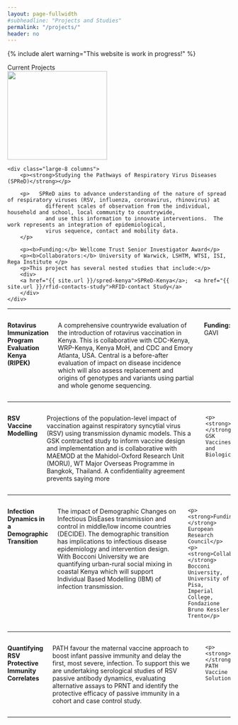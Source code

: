 ```yaml
---
layout: page-fullwidth
#subheadline: "Projects and Studies"
permalink: "/projects/"
header: no
---
```

{% include alert warning="This website is work in progress!" %}

<div class="row">
  <div class="small-3 small-centered columns">Current Projects</div>
</div>

<div class="row">
    <div class="large-4 columns">
        <img src="{{ site.url }}/images/Agoti-2015.png" alt="" height="200" width="225">
    </div>
    
    <div class="large-8 columns">
        <p><strong>Studying the Pathways of Respiratory Virus Diseases (SPReD)</strong></p>
    
        <p>   SPReD aims to advance understanding of the nature of spread of respiratory viruses (RSV, influenza, coronavirus, rhinovirus) at 
                different scales of observation from the individual, household and school, local community to countrywide, 
                and use this information to innovate interventions.  The work represents an integration of epidemiological, 
                virus sequence, contact and mobility data.
        </p>

        <p><b>Funding:</b> Wellcome Trust Senior Investigator Award</p>
        <p><b>Collaborators:</b> University of Warwick, LSHTM, WTSI, ISI, Rega Institute </p>
        <p>This project has several nested studies that include:</p>
        <div>
        <a href="{{ site.url }}/spred-kenya">SPReD-Kenya</a>;  <a href="{{ site.url }}/rfid-contacts-study">RFID-contact Study</a>
        </div>
    </div>
 </div><!-- /.row -->

<hr>

 <div class="row">
  <div class="large-4 columns">
  
  </div>

  <div class="large-8 columns">
  <p><strong>Rotavirus Immunization Program Evaluation Kenya (RIPEK)</strong></p>
  <p>
  A comprehensive countrywide evaluation of the introduction of rotavirus vaccination in Kenya. This is collaborative with CDC-Kenya, WRP-Kenya,
  Kenya MoH, and CDC and Emory Atlanta, USA.  Central is a before-after evaluation of impact on disease incidence which will also assess 
  replacement and origins of genotypes and variants using partial and whole genome sequencing. 
  </p>
  
  <p><strong>Funding:</strong> GAVI</p>

  </div>
</div>

<hr>

<div class="row">
  <div class="large-4 columns">
  
  </div>

  <div class="large-8 columns">
  <p><strong>RSV Vaccine Modelling </strong></p>
  <p>
  Projections of the population-level impact of vaccination against respiratory syncytial virus (RSV) using transmission dynamic models. 
  This a GSK contracted study to inform vaccine design and implementation and is collaborative with MAEMOD at the Mahidol-Oxford Research 
  Unit (MORU), WT Major Overseas Programme in Bangkok, Thailand.  A confidentiality agreement prevents saying more
  </p>
    
    <p><strong>Funding:</strong> GSK Vaccines and Biologicals</p>

  </div>
</div>

<hr>

<div class="row">
  <div class="large-4 columns">
  
  </div>

  <div class="large-8 columns">
  <p><strong>Infection Dynamics in a Demographic Transition</strong></p>
  <p>
  The impact of Demographic Changes on Infectious DisEases transmission and control in middle/low income countries (DECIDE). 
  The demographic transition has implications to infectious disease epidemiology and intervention design. With Bocconi University 
  we are quantifying urban-rural social mixing in coastal Kenya which will support Individual Based Modelling (IBM) of infection transmission.  
  </p>
    
    <p><strong>Funding:</strong> European Research Council</p>
    <p><strong>Collaborations:</strong> Bocconi University, University of Pisa, Imperial College, Fondazione Bruno Kessler Trento</p>

  </div>
</div>

<hr>

<div class="row">
  <div class="large-4 columns">
  
  </div>

  <div class="large-8 columns">
  <p><strong>Quantifying RSV Protective Immunity Correlates</strong></p>
  
  <p>
  PATH favour the maternal vaccine approach to boost infant passive immunity and delay the first, most severe, infection. 
  To support this we are undertaking serological studies of RSV passive antibody dynamics, evaluating alternative assays 
  to PRNT and identify the protective efficacy of passive immunity in a cohort and case control study.
  </p>
    
    <p><strong>Funding:</strong> PATH Vaccine Solutions</p>

  </div>
</div>

<hr>

